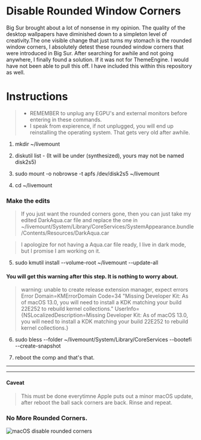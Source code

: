 # Disable Rounded Window Corners
Big Sur brought about a lot of nonsense in my opinion. The quality of the desktop wallpapers have diminished down to a simpleton level of creativity.The one visible change that just turns my stomach is the rounded window corners, I absolutely detest these rounded window corners that were introduced in Big Sur. After searching for awhile and not going anywhere, I finally found a solution. If it was not for ThemeEngine. I would have not been able to pull this off. I have included this within this repository as well.


# Instructions

> * REMEMBER to unplug any EGPU's and external monitors before entering in these commands.
> * I speak from expierence, if not unplugged, you will end up reinstalling the operating system. That gets very old after awhile.

1. mkdir ~/livemount
           
2. diskutil list - (It will be under (synthesized), yours may not be named disk2s5) 
           
3. sudo mount -o nobrowse -t apfs  /dev/disk2s5 ~/livemount
           
4. cd ~/livemount

### Make the edits

> If you just want the rounded corners gone, then you can just take my edited DarkAqua.car file and replace the one in ~/livemount/System/Library/CoreServices/SystemAppearance.bundle/Contents/Resources/DarkAqua.car


> I apologize for not having a Aqua.car file ready, I live in dark mode, but I promise I am working on it.

5. sudo kmutil install --volume-root ~/livemount --update-all


#### You will get this warning after this step. It is nothing to worry about.
>
>warning: unable to create release extension manager, expect errors
Error Domain=KMErrorDomain Code=34 "Missing Developer Kit: As of macOS 13.0, you will need to install a KDK matching your build 22E252 to rebuild kernel collections." UserInfo={NSLocalizedDescription=Missing Developer Kit: As of macOS 13.0, you will need to install a KDK matching your build 22E252 to rebuild kernel collections.}
>
           
6. sudo bless --folder ~/livemount/System/Library/CoreServices --bootefi --create-snapshot

7. reboot the comp and that's that.
---
---  
#### Caveat  
> This must be done everytimne Apple puts out a minor macOS update, after reboot the ball sack corners are back. Rinse and repeat.
>


### No More Rounded Corners.
![macOS disable rounded corners](./images/NoMoreRoundedCorners.png)
